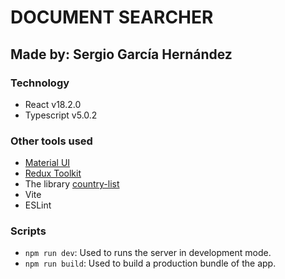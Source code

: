 # DOCUMENT SEARCHER
## Made by: Sergio García Hernández

### Technology
- React v18.2.0
- Typescript v5.0.2

### Other tools used
- [Material UI](https://mui.com/)
- [Redux Toolkit](https://redux-toolkit.js.org/)
- The library [country-list](https://www.npmjs.com/package/country-list)
- Vite
- ESLint

### Scripts
- `npm run dev`: Used to runs the server in development mode.
- `npm run build`: Used to build a production bundle of the app.

